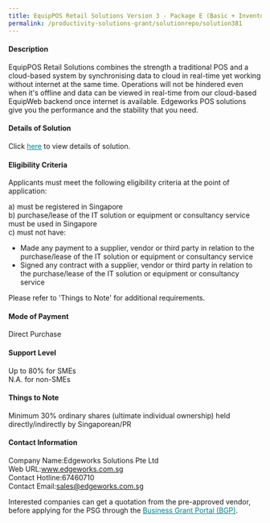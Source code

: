```yaml
---
title: EquipPOS Retail Solutions Version 3 - Package E (Basic + Inventory Manager APP Without Hardware)
permalink: /productivity-solutions-grant/solutionrepo/solution381
---
```


#### Description

EquipPOS Retail Solutions combines the strength a traditional POS and a cloud-based system by synchronising data to cloud in real-time yet working without internet at the same time. Operations will not be hindered even when it's offline and  data can be viewed in real-time from our cloud-based EquipWeb backend once internet is available. Edgeworks POS solutions give you the performance and the stability that you need.

#### Details of Solution

Click <a href='https://govassist.gobusiness.gov.sg/images/psg/Desensitised_Edgeworks_Solution_Annex_3_CR_wef_17_Dec_2020_Part_5.pdf' style='color:#037e8a'>here</a> to view details of solution.

#### Eligibility Criteria

Applicants must meet the following eligibility criteria at the point of application:

a) must be registered in Singapore <br>
b) purchase/lease of the IT solution or equipment or consultancy service must be used in Singapore <br>
c) must not have:
- Made any payment to a supplier, vendor or third party in relation to the purchase/lease of the IT solution or equipment or consultancy service
- Signed any contract with a supplier, vendor or third party in relation to the purchase/lease of the IT solution or equipment or consultancy service

Please refer to 'Things to Note' for additional requirements.

#### Mode of Payment
Direct Purchase

#### Support Level
Up to 80% for SMEs <br>
N.A. for non-SMEs

#### Things to Note
Minimum 30% ordinary shares (ultimate individual ownership) held directly/indirectly by Singaporean/PR

#### Contact Information
Company Name:Edgeworks Solutions Pte Ltd <br>Web URL:www.edgeworks.com.sg <br>Contact Hotline:67460710 <br>Contact Email:sales@edgeworks.com.sg <br>

Interested companies can get a quotation from the pre-approved vendor, before applying for the PSG through the <a target='_blank' style='color:#037e8a' href='https://www.businessgrants.gov.sg/'>Business Grant Portal (BGP)</a>.
